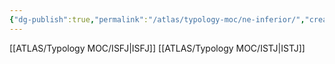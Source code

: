 ```yaml
---
{"dg-publish":true,"permalink":"/atlas/typology-moc/ne-inferior/","created":"","updated":"2023-01-06T15:34:47.821+01:00"}
---
```



[[ATLAS/Typology MOC/ISFJ\|ISFJ]]
[[ATLAS/Typology MOC/ISTJ\|ISTJ]]
